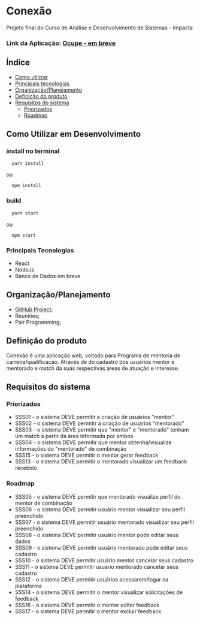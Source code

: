 # Conexão 

Projeto final do Curso de Análise e Desenvolvimento de Sistemas - Impacta

### Link da Aplicação: [Ocupe - em breve]()

## Índice

* [Como utilizar](#como-utilizar-em-desenvolvimento)
* [Principais tecnologias](#principais-tecnologias)
* [Organização/Planejamento](#organização/planejamento)
* [Definição do produto](#definição-do-produto)
* [Requisitos do sistema](#requisitos-do-sistema)
   - [Priorizados](#priorizados)
   - [Roadmap](#roadmap)


## Como Utilizar em Desenvolvimento

  ### install no terminal

  ```` 
    yarn install
  ````
  ou
  ````
    npm install
  ````
  ### build
  ```` 
    yarn start
  ````
  ou
  ````
    npm start
  ````

### Principais Tecnologias

* React
* NodeJs
* Banco de Dados em breve

## Organização/Planejamento

 * [GitHub Project](https://github.com/users/sirleyalmeida/projects/2);
 * Reuniões;
 * Pair Programming;

## Definição do produto

Conexão é uma aplicação web, voltado para Programa de mentoria de carreira/qualificação. Através de do cadastro dos usuários mentor e mentorado e match da suas respectivas áreas de atuação e interesse.

## Requisitos do sistema

### Priorizados

- SSS01 - o sistema DEVE permitir a criação de usuários "mentor"
- SSS02 - o sistema DEVE permitir a criação de usuários "mentorado"
- SSS03 - o sistema DEVE permitir que "mentor" e "mentorado" tenham um match a partir da área informada por ambos
- SSS04 - o sistema DEVE permitir que mentor obtenha/visualize informações do "mentorado" de combinação
- SSS15 - o sistema DEVE permitir o mentor gerar feedback
- SSS13 - o sistema DEVE permitir o mentorado visualizar um feedback recebido

### Roadmap

- SSS05 - o sistema DEVE permitir que mentorado visualize perfil do mentor de combinação
- SSS06 - o sistema DEVE permitir usuário mentor visualizar seu perfil preenchido
- SSS07 - o sistema DEVE permitir usuário mentorado visualizar seu perfil preenchido
- SSS08 - o sistema DEVE permitir usuário mentor pode editar seus dados
- SSS09 - o sistema DEVE permitir usuário mentorado pode editar seus cadastro
- SSS10 - o sistema DEVE permitir usuário mentor cancelar seus cadastro
- SSS11 - o sistema DEVE permitir usuário mentorado cancelar seus cadastro
- SSS12 - o sistema DEVE permitir usuários acessarem/logar na plataforma
- SSS14 - o sistema DEVE permitir o mentor visualizar solicitações de feedback
- SSS16 - o sistema DEVE permitir o mentor editar feedback
- SSS17 - o sistema DEVE permitir o mentor excluir feedback